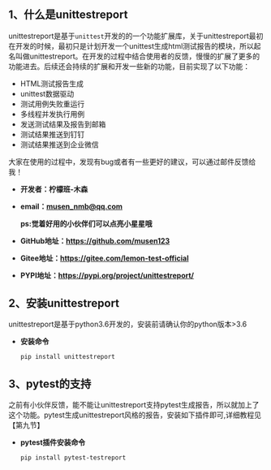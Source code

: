 #

##  1、什么是unittestreport

unittestreport是基于`unittest`开发的的一个功能扩展库，关于unittestreport最初在开发的时候，最初只是计划开发一个unittest生成html测试报告的模块，所以起名叫做unittestreport。在开发的过程中结合使用者的反馈，慢慢的扩展了更多的功能进去。后续还会持续的扩展和开发一些新的功能，目前实现了以下功能：

- HTML测试报告生成
- unittest数据驱动
- 测试用例失败重运行
- 多线程并发执行用例
- 发送测试结果及报告到邮箱
- 测试结果推送到钉钉
- 测试结果推送到企业微信

大家在使用的过程中，发现有bug或者有一些更好的建议，可以通过邮件反馈给我！

- **开发者：柠檬班-木森**
- **email：musen_nmb@qq.com**

    **ps:觉着好用的小伙伴们可以点亮小星星哦**
- **GitHub地址：https://github.com/musen123**
- **Gitee地址：https://gitee.com/lemon-test-official**
- **PYPI地址：https://pypi.org/project/unittestreport/**
## 2、安装unittestreport

unittestreport是基于python3.6开发的，安装前请确认你的python版本>3.6

- **安装命令**

    `pip install unittestreport`


## 3、pytest的支持

之前有小伙伴反馈，能不能让unittestreport支持pytest生成报告，所以就加上了这个功能。pytest生成unittestreport风格的报告，安装如下插件即可,详细教程见【第九节】

- **pytest插件安装命令**

    `pip install pytest-testreport`



    
